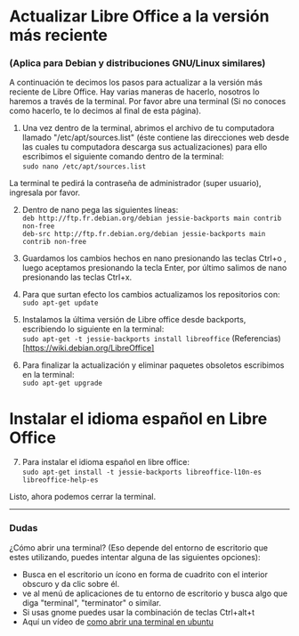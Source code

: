 # Actualizar Libre Office a la versión más reciente 
### (Aplica para Debian y distribuciones GNU/Linux similares)

A continuación te decimos los pasos para actualizar a la versión más reciente de Libre Office. Hay varias maneras de hacerlo, nosotros lo haremos a través de la terminal.  Por favor abre una terminal (Si no conoces como hacerlo, te lo decimos al final de esta página). 

1. Una vez dentro de la terminal, abrimos el archivo de tu computadora llamado "/etc/apt/sources.list" (éste contiene las direcciones web desde las cuales tu computadora descarga sus actualizaciones)
para ello escribimos el siguiente comando dentro de la terminal:  
```sudo nano /etc/apt/sources.list```

  La terminal te pedirá la contraseña de administrador (super usuario), ingresala por favor.

2. Dentro de nano pega las siguientes líneas:  
```deb http://ftp.fr.debian.org/debian jessie-backports main contrib non-free```  
```deb-src http://ftp.fr.debian.org/debian jessie-backports main contrib non-free```  

3. Guardamos los cambios hechos en nano presionando las teclas Ctrl+o , luego aceptamos presionando la tecla  Enter, por último salimos de nano presionando las teclas Ctrl+x.

4. Para que surtan efecto los cambios actualizamos los repositorios con: ```sudo apt-get update```

5. Instalamos la última versión de Libre office desde backports, escribiendo lo siguiente en la terminal:  
```sudo apt-get -t jessie-backports install libreoffice```
(Referencias)[https://wiki.debian.org/LibreOffice]

6. Para finalizar la actualización y eliminar paquetes obsoletos escribimos en la terminal:  
```sudo apt-get upgrade```

# Instalar el idioma español en Libre Office

7. Para instalar el idioma español en libre office:  
```sudo apt-get install -t jessie-backports libreoffice-l10n-es libreoffice-help-es```

Listo, ahora podemos cerrar la terminal.

----

### Dudas
¿Cómo abrir una terminal? (Eso depende del entorno de escritorio que estes utilizando, puedes intentar alguna de las siguientes opciones):  
* Busca en el escritorio un ícono en forma de cuadrito con el interior obscuro y da clic sobre él.
*  ve al menú de aplicaciones de tu entorno de escritorio y busca algo que diga "terminal", "terminator" o similar.
*  Si usas gnome puedes usar la combinación de teclas Ctrl+alt+t
* Aquí un vídeo de [como abrir una terminal en ubuntu](https://www.youtube.com/watch?v=atn7Ewp6tu8)
